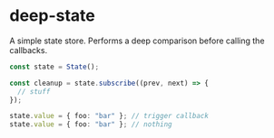 # deep-state

A simple state store. Performs a deep comparison before calling the callbacks.

```ts
const state = State();

const cleanup = state.subscribe((prev, next) => {
  // stuff
});

state.value = { foo: "bar" }; // trigger callback
state.value = { foo: "bar" }; // nothing
```
